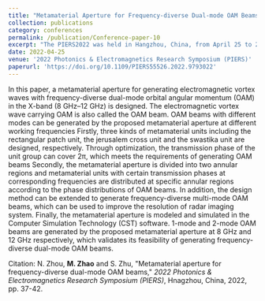 ```yaml
---
title: "Metamaterial Aperture for Frequency-diverse Dual-mode OAM Beams"
collection: publications
category: conferences
permalink: /publication/Conference-paper-10
excerpt: "The PIERS2022 was held in Hangzhou, China, from April 25 to 29, 2022."
date: 2022-04-25
venue: '2022 Photonics & Electromagnetics Research Symposium (PIERS)'
paperurl: 'https://doi.org/10.1109/PIERS55526.2022.9793022'
---
```


In this paper, a metamaterial aperture for generating electromagnetic vortex waves with frequency-diverse dual-mode orbital angular momentum (OAM) in the X-band (8 GHz–12 GHz) is designed. The electromagnetic vortex wave carrying OAM is also called the OAM beam. OAM beams with different modes can be generated by the proposed metamaterial aperture at different working frequencies Firstly, three kinds of metamaterial units including the rectangular patch unit, the jerusalem cross unit and the swastika unit are designed, respectively. Through optimization, the transmission phase of the unit group can cover 2π, which meets the requirements of generating OAM beams Secondly, the metamaterial aperture is divided into two annular regions and metamaterial units with certain transmission phases at corresponding frequencies are distributed at specific annular regions according to the phase distributions of OAM beams. In addition, the design method can be extended to generate frequency-diverse multi-mode OAM beams, which can be used to improve the resolution of radar imaging system. Finally, the metamaterial aperture is modeled and simulated in the Computer Simulation Technology (CST) software. 1-mode and 2-mode OAM beams are generated by the proposed metamaterial aperture at 8 GHz and 12 GHz respectively, which validates its feasibility of generating frequency-diverse dual-mode OAM beams.

Citation: N. Zhou, **M. Zhao** and S. Zhu, &quot;Metamaterial aperture for frequency-diverse dual-mode OAM beams,&quot; <i>2022 Photonics & Electromagnetics Research Symposium (PIERS)</i>, Hnagzhou, China, 2022, pp. 37-42.
